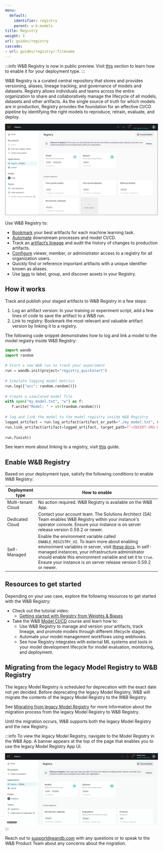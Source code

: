 ```yaml
---
menu:
  default:
    identifier: registry
    parent: w-b-models
title: Registry
weight: 3
url: guides/registry
cascade:
- url: guides/registry/:filename
---
```


:::info
W&B Registry is now in public preview. Visit [this](#enable-wb-registry) section to learn how to enable it for your deployment type.
:::

W&B Registry is a curated central repository that stores and provides versioning, aliases, lineage tracking, and governance of models and datasets. Registry allows individuals and teams across the entire organization to share and collaboratively manage the lifecycle of all models, datasets and other artifacts. As the single source of truth for which models are in production, Registry provides the foundation for an effective CI/CD pipeline by identifying the right models to reproduce, retrain, evaluate, and deploy.

![](/images/registry/registry_landing_page.png)

Use W&B Registry to:

- [Bookmark](./link_version.md) your best artifacts for each machine learning task.
- [Automate](../model_registry/model-registry-automations.md) downstream processes and model CI/CD.
- Track an [artifact’s lineage](../model_registry/model-lineage.md) and audit the history of changes to production artifacts.
- [Configure](./configure_registry.md) viewer, member, or administrator access to a registry for all organization users.
- Quickly find or reference important artifacts with a unique identifier known as aliases.
- Use [tags](./organize-with-tags.md) to label, group, and discover assets in your Registry. 

## How it works

Track and publish your staged artifacts to W&B Registry in a few steps:

1. Log an artifact version: In your training or experiment script, add a few lines of code to save the artifact to a W&B run.
2. Link to registry: Bookmark the most relevant and valuable artifact version by linking it to a registry.

The following code snippet demonstrates how to log and link a model to the model registry inside W&B Registry:

```python
import wandb
import random

# Start a new W&B run to track your experiment
run = wandb.init(project="registry_quickstart") 

# Simulate logging model metrics
run.log({"acc": random.random()})

# Create a simulated model file
with open("my_model.txt", "w") as f:
   f.write("Model: " + str(random.random()))

# log and link the model to the model registry inside W&B Registry
logged_artifact = run.log_artifact(artifact_or_path="./my_model.txt", name="gemma-finetuned-3twsov9e", type="model")
run.link_artifact(artifact=logged_artifact, target_path=f"<INSERT-ORG-NAME>/wandb-registry-model/registry-quickstart-collection"),

run.finish()
```
See learn more about linking to a registry, visit [this](/guides/registry/link_version) guide. 

## Enable W&B Registry

Based on your deployment type, satisfy the following conditions to enable W&B Registry:

| Deployment type | How to enable |
| ----- | ----- |
| Multi-tenant Cloud | No action required. W&B Registry is available on the W&B App. |
| Dedicated Cloud | Contact your account team. The Solutions Architect (SA) Team enables W&B Registry within your instance's operator console. Ensure your instance is on server release version 0.59.2 or newer.|
| Self-Managed   | Enable the environment variable called `ENABLE_REGISTRY_UI`. To learn more about enabling environment variables in server, visit [these docs](/guides/hosting/env-vars). In self-managed instances, your infrastructure administrator should enable this environment variable and set it to `true`. Ensure your instance is on server release version 0.59.2 or newer.|


## Resources to get started

Depending on your use case, explore the following resources to get started with the W&B Registry:

* Check out the tutorial video:
    * [Getting started with Registry from Weights & Biases](https://www.youtube.com/watch?v=p4XkVOsjIeM)
* Take the W&B [Model CI/CD](https://www.wandb.courses/courses/enterprise-model-management) course and learn how to:
    * Use W&B Registry to manage and version your artifacts, track lineage, and promote models through different lifecycle stages.
    * Automate your model management workflows using webhooks.
    * See how Registry integrates with external ML systems and tools in your model development lifecycle for model evaluation, monitoring, and deployment.

## Migrating from the legacy Model Registry to W&B Registry

The legacy Model Registry is scheduled for deprecation with the exact date not yet decided. Before deprecating the legacy Model Registry, W&B will migrate the contents of the legacy Model Registry to the W&B Registry. 


See [Migrating from legacy Model Registry](./model_registry_eol.md) for more information about the migration process from the legacy Model Registry to W&B Registry.

Until the migration occurs, W&B supports both the legacy Model Registry and the new Registry. 

:::info
To view the legacy Model Registry, navigate to the Model Registry in the W&B App. A banner appears at the top of the page that enables you to use the legacy Model Registry App UI.

![](/images/registry/nav_to_old_model_reg.gif)
:::


Reach out to support@wandb.com with any questions or to speak to the W&B Product Team about any concerns about the migration.